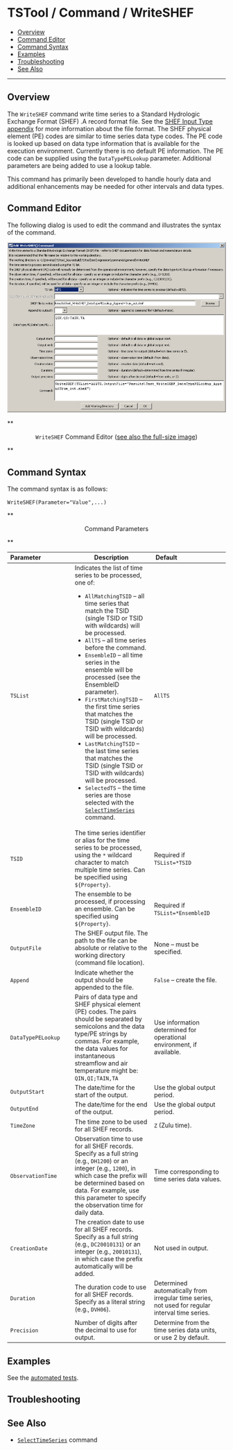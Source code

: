 # TSTool / Command / WriteSHEF #

* [Overview](#overview)
* [Command Editor](#command-editor)
* [Command Syntax](#command-syntax)
* [Examples](#examples)
* [Troubleshooting](#troubleshooting)
* [See Also](#see-also)

-------------------------

## Overview ##

The `WriteSHEF` command write time series to a Standard Hydrologic Exchange Format (SHEF) .A record format file.
See the [SHEF Input Type appendix](../../datastore-ref/SHEF/SHEF.md) for more information about the file format.
The SHEF physical element (PE) codes are similar to time series data type codes.
The PE code is looked up based on data type information that is available for the execution environment.
Currently there is no default PE information.
The PE code can be supplied using the `DataTypePELookup` parameter.
Additional parameters are being added to use a lookup table.

This command has primarily been developed to handle hourly data and
additional enhancements may be needed for other intervals and data types.

## Command Editor ##

The following dialog is used to edit the command and illustrates the syntax of the command.

![WriteSHEF](WriteSHEF.png)

**<p style="text-align: center;">
`WriteSHEF` Command Editor (<a href="../WriteSHEF.png">see also the full-size image</a>)
</p>**

## Command Syntax ##

The command syntax is as follows:

```text
WriteSHEF(Parameter="Value",...)
```
**<p style="text-align: center;">
Command Parameters
</p>**

|**Parameter**&nbsp;&nbsp;&nbsp;&nbsp;&nbsp;&nbsp;&nbsp;&nbsp;&nbsp;&nbsp;&nbsp;&nbsp;&nbsp;&nbsp;&nbsp;&nbsp;&nbsp;|**Description**|**Default**&nbsp;&nbsp;&nbsp;&nbsp;&nbsp;&nbsp;&nbsp;&nbsp;&nbsp;&nbsp;&nbsp;&nbsp;&nbsp;&nbsp;&nbsp;&nbsp;&nbsp;&nbsp;&nbsp;&nbsp;&nbsp;&nbsp;&nbsp;&nbsp;&nbsp;&nbsp;&nbsp;|
|--------------|-----------------|-----------------|
|`TSList`|Indicates the list of time series to be processed, one of:<br><ul><li>`AllMatchingTSID` – all time series that match the TSID (single TSID or TSID with wildcards) will be processed.</li><li>`AllTS` – all time series before the command.</li><li>`EnsembleID` – all time series in the ensemble will be processed (see the EnsembleID parameter).</li><li>`FirstMatchingTSID` – the first time series that matches the TSID (single TSID or TSID with wildcards) will be processed.</li><li>`LastMatchingTSID` – the last time series that matches the TSID (single TSID or TSID with wildcards) will be processed.</li><li>`SelectedTS` – the time series are those selected with the [`SelectTimeSeries`](../SelectTimeSeries/SelectTimeSeries.md) command.</li></ul> | `AllTS` |
|`TSID`|The time series identifier or alias for the time series to be processed, using the `*` wildcard character to match multiple time series.  Can be specified using `${Property}`.|Required if `TSList=*TSID`|
|`EnsembleID`|The ensemble to be processed, if processing an ensemble. Can be specified using `${Property}`.|Required if `TSList=*EnsembleID`|
|`OutputFile`|The SHEF output file.  The path to the file can be absolute or relative to the working directory (command file location).|None – must be specified.|
|`Append`|Indicate whether the output should be appended to the file.|`False` – create the file.|
|`DataTypePELookup`|Pairs of data type and SHEF physical element (PE) codes.  The pairs should be separated by semicolons and the data type/PE strings by commas.  For example, the data values for instantaneous streamflow and air temperature might be:  `QIN,QI;TAIN,TA`|Use information determined for operational environment, if available.|
|`OutputStart`|The date/time for the start of the output.|Use the global output period.|
|`OutputEnd`|The date/time for the end of the output. |Use the global output period.|
|`TimeZone`|The time zone to be used for all SHEF records.|`Z` (Zulu time).|
|`ObservationTime`|Observation time to use for all SHEF records.  Specify as a full string (e.g., `DH1200`) or an integer (e.g., `1200`), in which case the prefix will be determined based on data.  For example, use this parameter to specify the observation time for daily data.|Time corresponding to time series data values.|
|`CreationDate`|The creation date to use for all SHEF records.  Specify as a full string (e.g., `DC20010131`) or an integer (e.g., `20010131`), in which case the prefix automatically will be added.|Not used in output.|
|`Duration`|The duration code to use for all SHEF records.  Specify as a literal string (e.g., `DVH06`).|Determined automatically from irregular time series, not used for regular interval time series.|
|`Precision`|Number of digits after the decimal to use for output.|Determine from the time series data units, or use 2 by default.|

## Examples ##

See the [automated tests](https://github.com/OpenCDSS/cdss-app-tstool-test/tree/master/test/regression/commands/general/WriteSHEF).

## Troubleshooting ##

## See Also ##

* [`SelectTimeSeries`](../SelectTimeSeries/SelectTimeSeries.md) command
